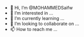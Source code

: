 - 👋 Hi, I’m @MOHAMMEDSaifw
- 👀 I’m interested in ...
- 🌱 I’m currently learning ...
- 💞️ I’m looking to collaborate on ...
- 📫 How to reach me ...

<!---
MOHAMMEDSaifw/MOHAMMEDSaifw is a ✨ special ✨ repository because its `README.md` (this file) appears on your GitHub profile.
You can click the Preview link to take a look at your changes.
--->
